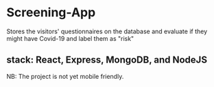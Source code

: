 # Screening-App
Stores the visitors' questionnaires on the database and evaluate if they might have Covid-19 and label them as "risk"

## stack: React, Express, MongoDB, and NodeJS
NB: The project is not yet mobile friendly.
